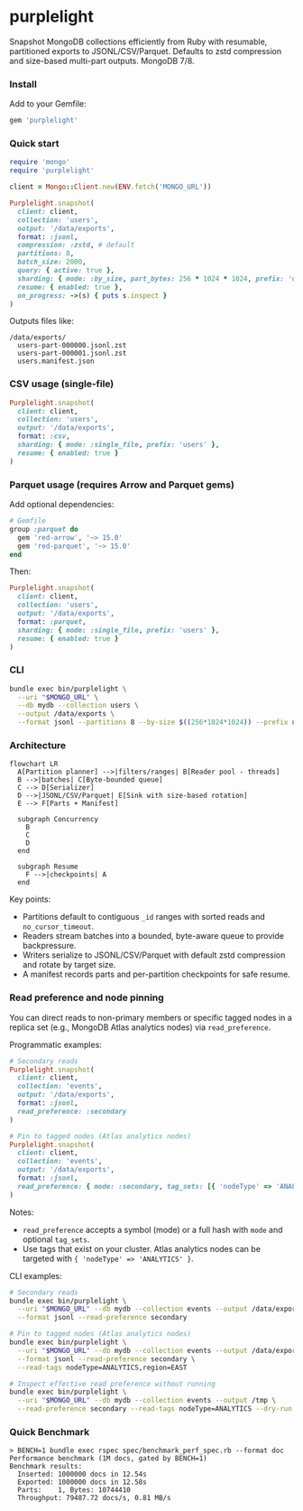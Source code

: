 # purplelight

Snapshot MongoDB collections efficiently from Ruby with resumable, partitioned exports to JSONL/CSV/Parquet. Defaults to zstd compression and size-based multi-part outputs. MongoDB 7/8.

### Install

Add to your Gemfile:

```ruby
gem 'purplelight'
```

### Quick start

```ruby
require 'mongo'
require 'purplelight'

client = Mongo::Client.new(ENV.fetch('MONGO_URL'))

Purplelight.snapshot(
  client: client,
  collection: 'users',
  output: '/data/exports',
  format: :jsonl,
  compression: :zstd, # default
  partitions: 8,
  batch_size: 2000,
  query: { active: true },
  sharding: { mode: :by_size, part_bytes: 256 * 1024 * 1024, prefix: 'users' },
  resume: { enabled: true },
  on_progress: ->(s) { puts s.inspect }
)
```

Outputs files like:

```
/data/exports/
  users-part-000000.jsonl.zst
  users-part-000001.jsonl.zst
  users.manifest.json
```

### CSV usage (single-file)

```ruby
Purplelight.snapshot(
  client: client,
  collection: 'users',
  output: '/data/exports',
  format: :csv,
  sharding: { mode: :single_file, prefix: 'users' },
  resume: { enabled: true }
)
```

### Parquet usage (requires Arrow and Parquet gems)

Add optional dependencies:

```ruby
# Gemfile
group :parquet do
  gem 'red-arrow', '~> 15.0'
  gem 'red-parquet', '~> 15.0'
end
```

Then:

```ruby
Purplelight.snapshot(
  client: client,
  collection: 'users',
  output: '/data/exports',
  format: :parquet,
  sharding: { mode: :single_file, prefix: 'users' },
  resume: { enabled: true }
)
```

### CLI

```bash
bundle exec bin/purplelight \
  --uri "$MONGO_URL" \
  --db mydb --collection users \
  --output /data/exports \
  --format jsonl --partitions 8 --by-size $((256*1024*1024)) --prefix users
```

### Architecture

```mermaid
flowchart LR
  A[Partition planner] -->|filters/ranges| B[Reader pool - threads]
  B -->|batches| C[Byte-bounded queue]
  C --> D[Serializer]
  D -->|JSONL/CSV/Parquet| E[Sink with size-based rotation]
  E --> F[Parts + Manifest]

  subgraph Concurrency
    B
    C
    D
  end

  subgraph Resume
    F -->|checkpoints| A
  end
```

Key points:
- Partitions default to contiguous `_id` ranges with sorted reads and `no_cursor_timeout`.
- Readers stream batches into a bounded, byte-aware queue to provide backpressure.
- Writers serialize to JSONL/CSV/Parquet with default zstd compression and rotate by target size.
- A manifest records parts and per-partition checkpoints for safe resume.

### Read preference and node pinning

You can direct reads to non-primary members or specific tagged nodes in a replica set (e.g., MongoDB Atlas analytics nodes) via `read_preference`.

Programmatic examples:

```ruby
# Secondary reads
Purplelight.snapshot(
  client: client,
  collection: 'events',
  output: '/data/exports',
  format: :jsonl,
  read_preference: :secondary
)

# Pin to tagged nodes (Atlas analytics nodes)
Purplelight.snapshot(
  client: client,
  collection: 'events',
  output: '/data/exports',
  format: :jsonl,
  read_preference: { mode: :secondary, tag_sets: [{ 'nodeType' => 'ANALYTICS' }] }
)
```

Notes:
- `read_preference` accepts a symbol (mode) or a full hash with `mode` and optional `tag_sets`.
- Use tags that exist on your cluster. Atlas analytics nodes can be targeted with `{ 'nodeType' => 'ANALYTICS' }`.

CLI examples:

```bash
# Secondary reads
bundle exec bin/purplelight \
  --uri "$MONGO_URL" --db mydb --collection events --output /data/exports \
  --format jsonl --read-preference secondary

# Pin to tagged nodes (Atlas analytics nodes)
bundle exec bin/purplelight \
  --uri "$MONGO_URL" --db mydb --collection events --output /data/exports \
  --format jsonl --read-preference secondary \
  --read-tags nodeType=ANALYTICS,region=EAST

# Inspect effective read preference without running
bundle exec bin/purplelight \
  --uri "$MONGO_URL" --db mydb --collection events --output /tmp \
  --read-preference secondary --read-tags nodeType=ANALYTICS --dry-run
```

### Quick Benchmark
```
> BENCH=1 bundle exec rspec spec/benchmark_perf_spec.rb --format doc
Performance benchmark (1M docs, gated by BENCH=1)
Benchmark results:
  Inserted: 1000000 docs in 12.54s
  Exported: 1000000 docs in 12.58s
  Parts:    1, Bytes: 10744410
  Throughput: 79487.72 docs/s, 0.81 MB/s
```

